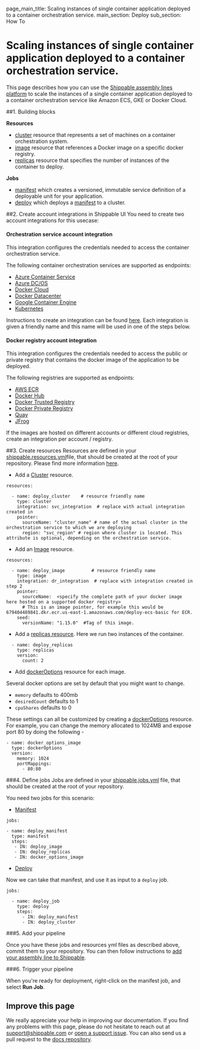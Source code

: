 page_main_title: Scaling instances of single container application deployed to a container orchestration service.
main_section: Deploy
sub_section: How To

# Scaling instances of single container application deployed to a container orchestration service.

This page describes how you can use the [Shippable assembly lines platform](/platform/overview/) to scale the instances of a single container application deployed to a container orchestration service like Amazon ECS, GKE or Docker Cloud.

##1. Building blocks

**Resources**

- [cluster](/platform/workflow/resource/cluster/) resource that represents a set of machines on a container orchestration system.
- [image](/platform/workflow/resource/image/) resource that references a Docker image on a specific docker registry.
- [replicas](/platform/workflow/resource/replicas/) resource that specifies the number of instances of the container to deploy.

**Jobs**

- [manifest](/platform/workflow/job/manifest/) which creates a versioned, immutable service definition of a deployable unit for your application.
- [deploy](/platform/workflow/job/deploy/) which deploys a [manifest](/platform/workflow/job/manifest/) to a cluster.

##2. Create account integrations in Shippable UI
You need to create two account integrations for this usecase:

#### Orchestration service account integration
This integration configures the credentials needed to access the container orchestration service.

The following container orchestration services are supported as endpoints:

- [Azure Container Service](/platform/integration/azure-dcos)
- [Azure DC/OS](/platform/integration/azure-dcos)
- [Docker Cloud](/platform/integration/docker-cloud)
- [Docker Datacenter](/platform/integration/docker-datacenter)
- [Google Container Engine](/platform/integration/gke)
- [Kubernetes](/platform/integration/kubernetes)

Instructions to create an integration can be found [here](http://docs.shippable.com/platform/tutorial/integration/howto-crud-integration/). Each integration is given a
friendly name and this name will be used in one of the steps below.

#### Docker registry account integration
This integration configures the credentials needed to access the public or private registry that contains the docker image of the application to be deployed.  

The following registries are supported as endpoints:

- [AWS ECR](/platform/integration/aws-ecr)
- [Docker Hub](/platform/integration/docker-hub)
- [Docker Trusted Registry](/platform/integration/docker-trusted-registry)
- [Docker Private Registry](/platform/integration/docker-private-registry)
- [Quay](/platform/integration/quay)
- [JFrog](/platform/integration/jfrog-artifactory)

If the images are hosted on different accounts or different cloud registries, create an integration per account / registry.

##3. Create resources
Resources are defined in your [shippable.resources.yml](/platform/tutorial/workflow/shippable-resources-yml/)file, that should be created at the root of your repository. Please find more information [here](/deploy/configuration/).

- Add a [Cluster](/platform/workflow/resource/cluster/) resource.

```
resources:

  - name: deploy_cluster    # resource friendly name
    type: cluster
    integration: svc_integration  # replace with actual integration created in          
    pointer:
      sourceName: "cluster_name" # name of the actual cluster in the orchestration service to which we are deploying
      region: "svc_region" # region where cluster is located. This attribute is optional, depending on the orchestration service.
```

- Add an [Image](/platform/workflow/resource/image/) resource.

```
resources:

  - name: deploy_image          # resource friendly name
    type: image
    integration: dr_integration  # replace with integration created in step 2          
    pointer:
      sourceName:  <specify the complete path of your docker image here hosted on a supported docker registry>
      # This is an image pointer, for example this would be 679404489841.dkr.ecr.us-east-1.amazonaws.com/deploy-ecs-basic for ECR.
    seed:
      versionName: "1.15.0"  #Tag of this image.
```

- Add a [replicas resource](../platform/workflow/resource/replicas).
Here we run two instances of the container.

```
  - name: deploy_replicas
    type: replicas
    version:
      count: 2
```

- Add [dockerOptions](/platform/workflow/resource/dockeroptions/#dockeroptions) resource for each image.

Several docker options are set by default that you might want to change.

- `memory` defaults to 400mb
- `desiredCount` defaults to 1
- `cpuShares` defaults to 0

These settings can all be customized by creating a [dockerOptions](/platform/workflow/resource/dockeroptions/#dockeroptions) resource. For example, you can change the memory allocated to 1024MB and expose port 80 by doing the following -

```
- name: docker_options_image
  type: dockerOptions
  version:
    memory: 1024
    portMappings:
      - 80:80
```

###4. Define jobs
Jobs are defined in your [shippable.jobs.yml](/platform/tutorial/workflow/shippable-jobs-yml/) file, that should be created at the root of your repository.

You need two jobs for this scenario:

- [Manifest](/platform/workflow/job/manifest/)

```
jobs:

- name: deploy_manifest
  type: manifest
  steps:
   - IN: deploy_image
   - IN: deploy_replicas
   - IN: docker_options_image
```

- [Deploy](/platform/workflow/job/deploy/)

Now we can take that manifest, and use it as input to a `deploy` job.  

```
jobs:

  - name: deploy_job
    type: deploy
    steps:
      - IN: deploy_manifest
      - IN: deploy_cluster
```

###5. Add your pipeline

Once you have these jobs and resources yml files as described above, commit them to your repository. You can then follow instructions to [add your assembly line to Shippable](/platform/tutorial/workflow/crud-syncrepo/).

###6. Trigger your pipeline

When you're ready for deployment, right-click on the manifest job, and select **Run Job**.

## Improve this page

We really appreciate your help in improving our documentation. If you find any problems with this page, please do not hesitate to reach out at [support@shippable.com](mailto:support@shippable.com) or [open a support issue](https://www.github.com/Shippable/support/issues). You can also send us a pull request to the [docs repository](https://www.github.com/Shippable/docs).
